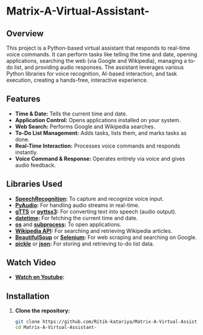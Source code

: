 # Matrix-A-Virtual-Assistant-


## **Overview**
This project is a Python-based virtual assistant that responds to real-time voice commands. It can perform tasks like telling the time and date, opening applications, searching the web (via Google and Wikipedia), managing a to-do list, and providing audio responses. The assistant leverages various Python libraries for voice recognition, AI-based interaction, and task execution, creating a hands-free, interactive experience.

## **Features**
- **Time & Date:** Tells the current time and date.
- **Application Control:** Opens applications installed on your system.
- **Web Search:** Performs Google and Wikipedia searches.
- **To-Do List Management:** Adds tasks, lists them, and marks tasks as done.
- **Real-Time Interaction:** Processes voice commands and responds instantly.
- **Voice Command & Response:** Operates entirely via voice and gives audio feedback.

## **Libraries Used**
- **[SpeechRecognition](https://pypi.org/project/SpeechRecognition/):** To capture and recognize voice input.
- **[PyAudio](https://pypi.org/project/PyAudio/):** For handling audio streams in real-time.
- **[gTTS](https://pypi.org/project/gTTS/)** or **[pyttsx3](https://pypi.org/project/pyttsx3/):** For converting text into speech (audio output).
- **[datetime](https://docs.python.org/3/library/datetime.html):** For fetching the current time and date.
- **[os](https://docs.python.org/3/library/os.html)** and **[subprocess](https://docs.python.org/3/library/subprocess.html):** To open applications.
- **[Wikipedia API](https://pypi.org/project/wikipedia/):** For searching and retrieving Wikipedia articles.
- **[BeautifulSoup](https://www.crummy.com/software/BeautifulSoup/)** or **[Selenium](https://pypi.org/project/selenium/):** For web scraping and searching on Google.
- **[pickle](https://docs.python.org/3/library/pickle.html)** or **[json](https://docs.python.org/3/library/json.html):** For storing and retrieving to-do list data.

## **Watch Video**
- **[Watch on Youtube](https://youtu.be/Pw8aKvvi1us?si=PbGJwjFJSBx6txIY):**
## **Installation**
1. **Clone the repository:**
   ```bash
   git clone https://github.com/Ritik-katariya/Matrix-A-Virtual-Assistant-.git
   cd Matrix-A-Virtual-Assistant-
